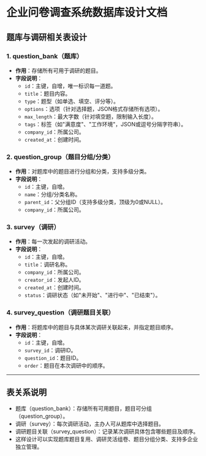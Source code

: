 # 企业问卷调查系统数据库设计文档

## 题库与调研相关表设计

### 1. question_bank（题库）
- **作用**：存储所有可用于调研的题目。
- **字段说明**：
  - `id`：主键，自增，唯一标识每一道题。
  - `title`：题目内容。
  - `type`：题型（如单选、填空、评分等）。
  - `options`：选项（针对选择题，JSON格式存储所有选项）。
  - `max_length`：最大字数（针对填空题，限制输入长度）。
  - `tags`：标签（如"满意度"、"工作环境"，JSON或逗号分隔字符串）。
  - `company_id`：所属公司。
  - `created_at`：创建时间。

### 2. question_group（题目分组/分类）
- **作用**：对题库中的题目进行分组和分类，支持多级分类。
- **字段说明**：
  - `id`：主键，自增。
  - `name`：分组/分类名称。
  - `parent_id`：父分组ID（支持多级分类，顶级为0或NULL）。
  - `company_id`：所属公司。

### 3. survey（调研）
- **作用**：每一次发起的调研活动。
- **字段说明**：
  - `id`：主键，自增。
  - `title`：调研名称。
  - `company_id`：所属公司。
  - `creator_id`：发起人ID。
  - `created_at`：创建时间。
  - `status`：调研状态（如"未开始"、"进行中"、"已结束"）。

### 4. survey_question（调研题目关联）
- **作用**：将题库中的题目与具体某次调研关联起来，并指定题目顺序。
- **字段说明**：
  - `id`：主键，自增。
  - `survey_id`：调研ID。
  - `question_id`：题目ID。
  - `order`：题目在本次调研中的顺序。

---

## 表关系说明
- 题库（question_bank）：存储所有可用题目，题目可分组（question_group）。
- 调研（survey）：每次调研活动，主办人可从题库中选择题目。
- 调研题目关联（survey_question）：记录某次调研具体包含哪些题目及顺序。
- 这样设计可以实现题库题目复用、调研灵活组卷、题目分组分类、支持多企业独立管理。 